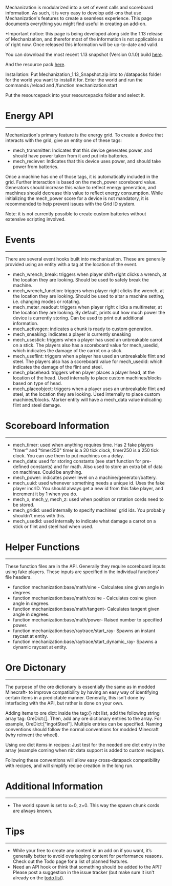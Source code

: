 Mechanization is modularized into a set of event calls and scoreboard information. As such, it is very easy to develop add-ons that use Mechanization's features to create a seamless experience. This page documents everything you might find useful in creating an add-on.

*Important notice: this page is being developed along side the 1.13 release of Mechanization, and therefor most of the information is not applicable as of right now. Once released this information will be up-to-date and valid.

You can download the most recent 1.13 snapshot (Version 0.1.0) build [here](https://www.dropbox.com/s/ekcr2kfibywon9d/Mechanization_1.13_Snapshot.zip?dl=1).

And the resource pack [here](https://www.dropbox.com/s/8y9jx23x3wvbcju/Mechanization_Snapshot_Resources.zip?dl=1).

Installation: Put Mechanization_1.13_Snapshot.zip into to /datapacks folder for the world you want to install it for. Enter the world and run the commands /reload and /function mechanization:start

Put the resourcepack into your resourcepacks folder and select it.

# Energy API
***

Mechanization's primary feature is the energy grid. To create a device that interacts with the grid, give an entity one of these tags:
* mech_transmitter: Indicates that this device generates power, and should have power taken from it and put into batteries.
* mech_reciever: Indicates that this device uses power, and should take power from batteries.

Once a machine has one of those tags, it is automatically included in the grid. Further interaction is based on the mech_power scoreboard value. Generators should increase this value to reflect energy generation, and machines should decrease this value to reflect energy consumption. While initializing the mech_power score for a device is not mandatory, it is recommended to help prevent issues with the Grid ID system.

Note: it is not currently possible to create custom batteries without extensive scripting involved.

# Events
***
There are several event hooks built into mechanization. These are generally provided using an entity with a tag at the location of the event.
* mech_wrench_break: triggers when player shift+right clicks a wrench, at the location they are looking. Should be used to safely break the machine.
* mech_wrench_function: triggers when player right clicks the wrench, at the location they are looking. Should be used to altar a machine setting, i.e. changing modes or rotating.
* mech_meter_readout: triggers when player right clicks a multimeter, at the location they are looking. By default, prints out how much power the device is currently storing. Can be used to print out additional information.
* mech_activegen: indicates a chunk is ready to custom generation.
* mech_sneaking: indicates a player is currently sneaking
* mech_usestick: triggers when a player has used an unbreakable carrot on a stick. The players also has a scoreboard value for mech_usedid, which indicates the damage of the carrot on a stick.
* mech_useflint: triggers when a player has used an unbreakable flint and steel. The players also has a scoreboard value for mech_usedid: which indicates the damage of the flint and steel.
* mech_placehead: triggers when player places a player head, at the location of the head. Used internally to place custom machines/blocks based on type of head.
* mech_placeobject: triggers when a player uses an unbreakable flint and steel, at the location they are looking. Used internally to place custom machines/blocks. Marker entity will have a mech_data value indicating flint and steel damage.

# Scoreboard Information
***
* mech_timer: used when anything requires time. Has 2 fake players "timer" and "timer250" timer is a 20 tick clock, timer250 is a 250 tick clock. You can use them to put machines on a delay.
* mech_data: used for storing constants (see start function for pre-defined constants) and for math. Also used to store an extra bit of data on machines. Could be anything.
* mech_power: indicates power level on a machine/generator/battery.
* mech_uuid: used whenever something needs a unique id. Uses the fake player incrID. You should always get a new id from this fake player, and increment it by 1 when you do.
* mech_x, mech_y, mech_z: used when position or rotation cords need to be stored.
* mech_gridid: used internally to specify machines' grid ids. You probably shouldn't mess with this.
* mech_usedid: used internally to indicate what damage a carrot on a stick or flint and steel had when used.

# Helper Functions
***
These function files are in the API. Generally they require scoreboard inputs using fake players. These inputs are specified in the individual functions' file headers.
* function mechanization:base/math/sine - Calculates sine given angle in degrees.
* function mechanization:base/math/cosine - Calculates cosine given angle in degrees.
* function mechanization:base/math/tangent- Calculates tangent given angle in degrees.
* function mechanization:base/math/power- Raised number to specified power.
* function mechanization:base/raytrace/start_ray- Spawns an instant raycast at entity.
* function mechanization:base/raytrace/start_dynamic_ray- Spawns a dynamic raycast at entity.

# Ore Dictonary
***
The purpose of the ore dictionary is essentially the same as in modded Minecraft- to improve compatibility by having an easy way of identifying certain items in a predictable manner. Generally, this isn't done by interfacing with the API, but rather is done on your own.

Adding items to ore dict: inside the tag:{} nbt list, add the following string array tag: OreDict:[]. Then, add any ore dictionary entries to the array. For example, OreDict:["ingotSteel"]. Multiple entries can be specified. Naming conventions should follow the normal conventions for modded Minecraft (why reinvent the wheel).

Using ore dict items in recipes: Just test for the needed ore dict entry in the array (example coming when nbt data support is added to custom recipes).

Following these conventions will allow easy cross-datapack compatibility with recipes, and will simplify recipe creation in the long run.

# Additional Information
***
* The world spawn is set to x=0, z=0. This way the spawn chunk cords are always known.

# Tips
***
* While your free to create any content in an add on if you want, it’s generally better to avoid overlapping content for performance reasons. Check out the Todo page for a list of planned features.
* Need an API hook or think that something should be added to the API? Please post a suggestion in the issue tracker (but make sure it isn't already on the [todo list](https://github.com/ImCoolYeah105/Mechanization/wiki/Official-TODO-list)).
